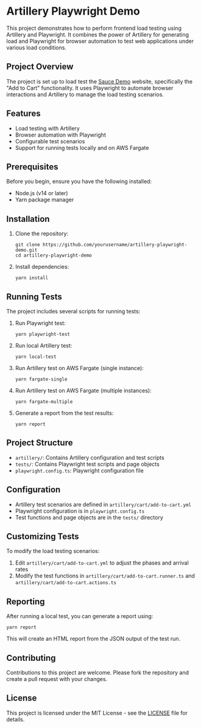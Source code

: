 # Artillery Playwright Demo

This project demonstrates how to perform frontend load testing using Artillery and Playwright. It combines the power of Artillery for generating load and Playwright for browser automation to test web applications under various load conditions.

## Project Overview

The project is set up to load test the [Sauce Demo](https://www.saucedemo.com/) website, specifically the "Add to Cart" functionality. It uses Playwright to automate browser interactions and Artillery to manage the load testing scenarios.

## Features

- Load testing with Artillery
- Browser automation with Playwright
- Configurable test scenarios
- Support for running tests locally and on AWS Fargate

## Prerequisites

Before you begin, ensure you have the following installed:
- Node.js (v14 or later)
- Yarn package manager

## Installation

1. Clone the repository:
   ```
   git clone https://github.com/yourusername/artillery-playwright-demo.git
   cd artillery-playwright-demo
   ```

2. Install dependencies:
   ```
   yarn install
   ```

## Running Tests

The project includes several scripts for running tests:

1. Run Playwright test:
   ```
   yarn playwright-test
   ```

2. Run local Artillery test:
   ```
   yarn local-test
   ```

3. Run Artillery test on AWS Fargate (single instance):
   ```
   yarn fargate-single
   ```

4. Run Artillery test on AWS Fargate (multiple instances):
   ```
   yarn fargate-multiple
   ```

5. Generate a report from the test results:
   ```
   yarn report
   ```

## Project Structure

- `artillery/`: Contains Artillery configuration and test scripts
- `tests/`: Contains Playwright test scripts and page objects
- `playwright.config.ts`: Playwright configuration file

## Configuration

- Artillery test scenarios are defined in `artillery/cart/add-to-cart.yml`
- Playwright configuration is in `playwright.config.ts`
- Test functions and page objects are in the `tests/` directory

## Customizing Tests

To modify the load testing scenarios:
1. Edit `artillery/cart/add-to-cart.yml` to adjust the phases and arrival rates
2. Modify the test functions in `artillery/cart/add-to-cart.runner.ts` and `artillery/cart/add-to-cart.actions.ts`

## Reporting

After running a local test, you can generate a report using:
```
yarn report
```
This will create an HTML report from the JSON output of the test run.

## Contributing

Contributions to this project are welcome. Please fork the repository and create a pull request with your changes.

## License

This project is licensed under the MIT License - see the [LICENSE](LICENSE) file for details.
